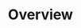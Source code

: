 ---
title: Overview
position: 1.01
type:
description:
content_markdown: >-
  ###### The Technopedia version 6 API enables cloud-based access to asset data in Technopedia to provide a cloud-first, high-performance resource for customers.

  ###### You can use the API with TQL (Technopedia query language), which is a graph-based query language that you use to query the Technopedia database. Version 6 Technopedia query language uses API graph databases, which are designed to process data by using a graph-based methodology, rather than the relational database model. <br>


  ###### You query the Technopedia database by using the graph-based Technopedia query language (TQL) to select nodes and attributes of those nodes to refine the query and return relevant data. For example, you might query the software product node and include the title property to return titles of software products.<br>
  

  ###### The following query is an example of a GET request with a graph query, which is like a `SELECT` statement in SQL, which selects the software node and then returns titles of software products.<br>
  
  `GET:` `https://v6.technopedia.com/tql?MATCH (n:SOFTWARE_PRODUCT) RETURN n.title`<br>



  #### What’s included in Technopedia V6 API?


  * Graph store organization model that enables Technopedia to store asset data
  from any entity.

  * TQL (Technopedia Query Language) endpoint that you use for graph-based
  querying of the Technopedia database.

  * Technopedia-id endpoint that you use to look any Technopedia product by its ID.


  #### What are the V6 API Endpoints?


  ###### To query the Technopedia database you use the following endpoints:


  * `https://v6.technopedia.com/tql?q=MATCH [Query Parameters]`

    ###### You provide query parameters to the MATCH statement to generate the criteria for your query, as in the following example:

    ![API Image](/images/get_tql.png){: .img-responsive}

  * `https://v6.technopedia.com/technopedia-id/[Technopedia ID]`

    ###### You provide the Technopedia ID for the product that you're querying to return data for that specific product, as in the following example:

    ![API Image](/images/tid.png){: .img-responsive}

  #### Technopedia query language (TQL) graph concepts


  ###### The following concepts are involved in the storage of data that is stored in
  Technopedia


  * Nodes are Graph data records that are entities in the graph, such as
  software version or hardware. Nodes contain attributes, which are key-value
  pairs.

  * Attributes are properties of a node and they store data in key-value pairs,
  such as '{name: Joe}' or '{color: blue}'.

  * Relationships provide a connection between nodes. Relationships have a start
  node, end node, a type, and a direction. For example, the nodes Organization and employees
  might have a relationship in the graph, for example 'Is_Employee_of' is a possible relationship between employees and organization.
  If Joe is an employee of the organization then this relationship can be expressed in the following way:<br>

  The start node is employees; organization is the end node; 'Is_Employee_of' is the relationship and
  the direction is employees to organization. The relationship can be expressed as `(Employees)-[Is_Employee_of]->(organization)`.


  ###### The following diagram is an example of how Nodes and Relationships are
  connected:


  ![API Image](/images/NodeAndRel.png){: .img-responsive}<br>&nbsp;
left_code_blocks:
  - code_block: |-
      $.get("http://api.myapp.com/books/3", {
        token: "YOUR_APP_KEY",
      }, function(data) {
        alert(data);
      });
    title: jQuery
    language: javascript
right_code_blocks:
  - code_block: |-
      QUERY RESPONSE

      {
        "id": 3,
        "title": "The Book Thief",
        "score": 4.3,
        "dateAdded": "5/1/2015"
      }
    title: Response
    language: html
  - code_block: |-
      QUERY RESPONSE 2

      {
        "error": true,
        "message": "Book doesn't exist"
      }
    title: Error
    language: html
---